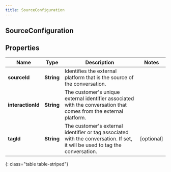 ```yaml
---
title: SourceConfiguration
---
```

## SourceConfiguration


## Properties

| Name | Type | Description | Notes |
| ------------ | ------------- | ------------- | ------------- |
| **sourceId** | <!----><!---->**String**<!----> | Identifies the external platform that is the source of the conversation. |  |
| **interactionId** | <!----><!---->**String**<!----> | The customer's unique external identifier associated with the conversation that comes from the external platform. |  |
| **tagId** | <!----><!---->**String**<!----> | The customer's external identifier or tag associated with the conversation. If set, it will be used to tag the conversation. |  [optional] |
{: class="table table-striped"}



